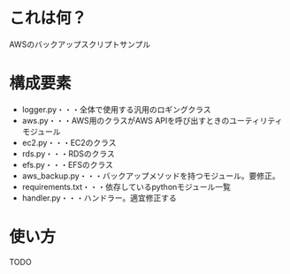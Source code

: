 # これは何？
AWSのバックアップスクリプトサンプル

# 構成要素
- logger.py・・・全体で使用する汎用のロギングクラス
- aws.py・・・AWS用のクラスがAWS APIを呼び出すときのユーティリティモジュール
- ec2.py・・・EC2のクラス
- rds.py・・・RDSのクラス
- efs.py・・・EFSのクラス
- aws_backup.py・・・バックアップメソッドを持つモジュール。要修正。
- requirements.txt・・・依存しているpythonモジュール一覧
- handler.py・・・ハンドラー。適宜修正する

# 使い方
TODO

